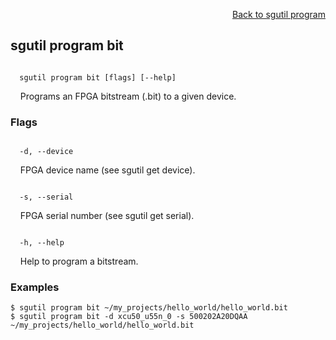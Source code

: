 <div id="readme" class="Box-body readme blob js-code-block-container">
<article class="markdown-body entry-content p-3 p-md-6" itemprop="text">
<p align="right">
<a href="https://github.com/fpgasystems/hacc/blob/main/CLI/docs/sgutil-program.md#sgutil-program">Back to sgutil program</a>
</p>

## sgutil program bit

<code>
  sgutil program bit [flags] [--help]
</code>
<p>
  &nbsp; &nbsp; Programs an FPGA bitstream (.bit) to a given device.
</p>

### Flags
<code>
  -d, --device <string>
</code>
<p>
  &nbsp; &nbsp; FPGA device name (see sgutil get device).
</p>

<code>
  -s, --serial <string>
</code>
<p>
  &nbsp; &nbsp; FPGA serial number (see sgutil get serial).
</p>

<code>
  -h, --help <string>
</code>
<p>
  &nbsp; &nbsp; Help to program a bitstream.
</p>

### Examples
```
$ sgutil program bit ~/my_projects/hello_world/hello_world.bit
$ sgutil program bit -d xcu50_u55n_0 -s 500202A20DQAA ~/my_projects/hello_world/hello_world.bit
```